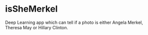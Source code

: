 # isSheMerkel
Deep Learning app which can tell if a photo is either Angela Merkel, Theresa May or Hillary Clinton.
